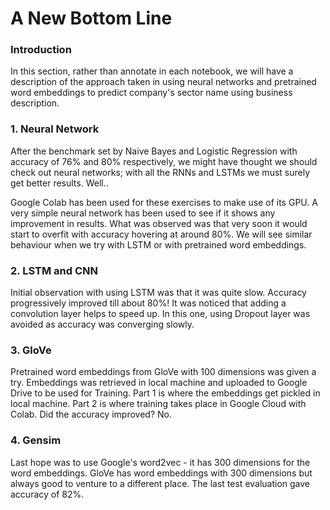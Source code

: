# A New Bottom Line

### Introduction

In this section, rather than annotate in each notebook, we will have a description of the approach taken in using neural networks and pretrained word embeddings to predict company's sector name using business description.

### 1. Neural Network

After the benchmark set by Naive Bayes and Logistic Regression with accuracy of 76% and 80% respectively, we might have thought we should check out neural networks; with all the RNNs and LSTMs we must surely get better results. Well..

Google Colab has been used for these exercises to make use of its GPU. A very simple neural network has been used to see if it shows any improvement in results. What was observed was that very soon it would start to overfit with accuracy hovering at around 80%. We will see similar behaviour when we try with LSTM or with pretrained word embeddings.

### 2. LSTM and CNN

Initial observation with using LSTM was that it was quite slow. Accuracy progressively improved till about 80%! It was noticed that adding a convolution layer helps to speed up. In this one, using Dropout layer was avoided as accuracy was converging slowly.

### 3. GloVe

Pretrained word embeddings from GloVe with 100 dimensions was given a try. Embeddings was retrieved in local machine and uploaded to Google Drive to be used for Training. Part 1 is where the embeddings get pickled in local machine. Part 2 is where training takes place in Google Cloud with Colab. Did the accuracy improved? No. 

### 4. Gensim

Last hope was to use Google's word2vec - it has 300 dimensions for the word embeddings. GloVe has word embeddings with 300 dimensions but always good to venture to a different place. The last test evaluation gave accuracy of 82%.

